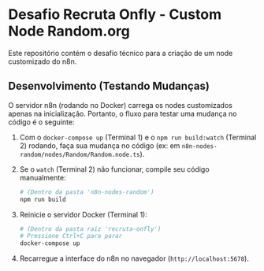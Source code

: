 # Desafio Recruta Onfly - Custom Node Random.org

Este repositório contém o desafio técnico para a criação de um node customizado do n8n.

## Desenvolvimento (Testando Mudanças)

O servidor n8n (rodando no Docker) carrega os nodes customizados apenas na inicialização. Portanto, o fluxo para testar uma mudança no código é o seguinte:

1.  Com o `docker-compose up` (Terminal 1) e o `npm run build:watch` (Terminal 2) rodando, faça sua mudança no código (ex: em `n8n-nodes-random/nodes/Random/Random.node.ts`).

2.  Se o `watch` (Terminal 2) não funcionar, compile seu código manualmente:
    ```bash
    # (Dentro da pasta 'n8n-nodes-random')
    npm run build
    ```

3.  Reinicie o servidor Docker (Terminal 1):
    ```bash
    # (Dentro da pasta raiz 'recruta-onfly')
    # Pressione Ctrl+C para parar
    docker-compose up
    ```

4.  Recarregue a interface do n8n no navegador (`http://localhost:5678`).